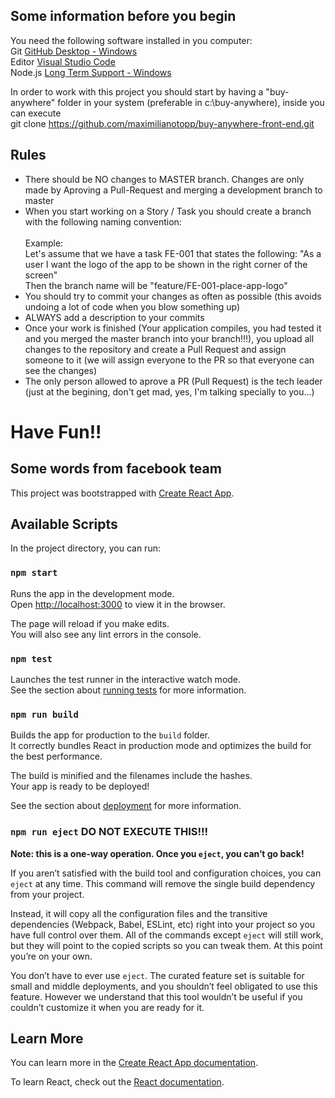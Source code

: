 
## Some information before you begin
You need the following software installed in you computer:<br/>
  Git [GitHub Desktop - Windows](https://desktop.github.com/)<br/>
  Editor [Visual Studio Code](https://code.visualstudio.com/)<br/>
  Node.js [Long Term Support - Windows](https://nodejs.org/dist/v10.13.0/node-v10.13.0-x64.msi)<br/>

In order to work with this project you should start by having a "buy-anywhere" folder in your system (preferable in c:\buy-anywhere\), inside you can execute <br/>
  git clone https://github.com/maximilianotopp/buy-anywhere-front-end.git

## Rules
- There should be NO changes to MASTER branch. Changes are only made by Aproving a Pull-Request and merging a development branch to master
- When you start working on a Story / Task you should create a branch with the following naming convention:<br/>  
  Example:<br/>
    Let's assume that we have a task FE-001 that states the following: "As a user I want the logo of the app to be shown in the right corner of the screen"<br/>
    Then the branch name will be "feature/FE-001-place-app-logo"
- You should try to commit your changes as often as possible (this avoids undoing a lot of code when you blow something up)
- ALWAYS add a description to your commits
- Once your work is finished (Your application compiles, you had tested it and you merged the master branch into your branch!!!), you upload all changes to the repository and create a Pull Request and assign someone to it (we will assign everyone to the PR so that everyone can see the changes)
- The only person allowed to aprove a PR (Pull Request) is the tech leader (just at the begining, don't get mad, yes, I'm talking specially to you...)

# Have Fun!!

## Some words from facebook team

This project was bootstrapped with [Create React App](https://github.com/facebook/create-react-app).

## Available Scripts

In the project directory, you can run:

### `npm start`

Runs the app in the development mode.<br>
Open [http://localhost:3000](http://localhost:3000) to view it in the browser.

The page will reload if you make edits.<br>
You will also see any lint errors in the console.

### `npm test`

Launches the test runner in the interactive watch mode.<br>
See the section about [running tests](https://facebook.github.io/create-react-app/docs/running-tests) for more information.

### `npm run build`

Builds the app for production to the `build` folder.<br>
It correctly bundles React in production mode and optimizes the build for the best performance.

The build is minified and the filenames include the hashes.<br>
Your app is ready to be deployed!

See the section about [deployment](https://facebook.github.io/create-react-app/docs/deployment) for more information.

### `npm run eject` DO NOT EXECUTE THIS!!!

**Note: this is a one-way operation. Once you `eject`, you can’t go back!**

If you aren’t satisfied with the build tool and configuration choices, you can `eject` at any time. This command will remove the single build dependency from your project.

Instead, it will copy all the configuration files and the transitive dependencies (Webpack, Babel, ESLint, etc) right into your project so you have full control over them. All of the commands except `eject` will still work, but they will point to the copied scripts so you can tweak them. At this point you’re on your own.

You don’t have to ever use `eject`. The curated feature set is suitable for small and middle deployments, and you shouldn’t feel obligated to use this feature. However we understand that this tool wouldn’t be useful if you couldn’t customize it when you are ready for it.

## Learn More

You can learn more in the [Create React App documentation](https://facebook.github.io/create-react-app/docs/getting-started).

To learn React, check out the [React documentation](https://reactjs.org/).
